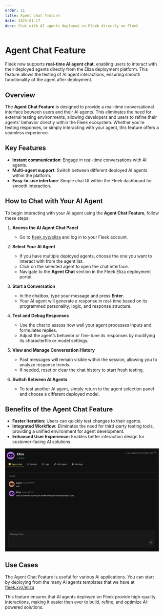 ```yaml
---
order: 11
title: Agent chat feature
date: 2025-01-17
desc: Chat with AI agents deployed on Fleek directly on Fleek
---
```


# Agent Chat Feature

Fleek now supports **real-time AI agent chat**, enabling users to interact with their deployed agents directly from the Eliza deployment platform. This feature allows the testing of AI agent interactions, ensuring smooth functionality of the agent after deployment.

## Overview

The **Agent Chat Feature** is designed to provide a real-time conversational interface between users and their AI agents. This eliminates the need for external testing environments, allowing developers and users to refine their agents' behavior directly within the Fleek ecosystem. Whether you’re testing responses, or simply interacting with your agent, this feature offers a seamless experience.

## Key Features

- **Instant communication**: Engage in real-time conversations with AI agents.
- **Multi-agent support**: Switch between different deployed AI agents within the platform.
- **Easy-to-use interface**: Simple chat UI within the Fleek dashboard for smooth interaction.

## How to Chat with Your AI Agent

To begin interacting with your AI agent using the **Agent Chat Feature**, follow these steps:

1. **Access the AI Agent Chat Panel**

   - Go to [fleek.xyz/eliza](https://fleek.xyz/eliza) and log in to your Fleek account.

2. **Select Your AI Agent**

   - If you have multiple deployed agents, choose the one you want to interact with from the agent list.
   - Click on the selected agent to open the chat interface.
   - Navigate to the **Agent Chat** section in the Fleek Eliza deployment portal.

3. **Start a Conversation**

   - In the chatbox, type your message and press **Enter**.
   - Your AI agent will generate a response in real-time based on its programmed personality, logic, and response structure.

4. **Test and Debug Responses**

   - Use the chat to assess how well your agent processes inputs and formulates replies.
   - Adjust the agent’s behavior or fine-tune its responses by modifying its characterfile or model settings.

5. **View and Manage Conversation History**

   - Past messages will remain visible within the session, allowing you to analyze response trends.
   - If needed, reset or clear the chat history to start fresh testing.

6. **Switch Between AI Agents**
   - To test another AI agent, simply return to the agent selection panel and choose a different deployed model.

## Benefits of the Agent Chat Feature

- **Faster Iteration:** Users can quickly test changes to their agents.
- **Integrated Workflow:** Eliminates the need for third-party testing tools, providing a unified environment for agent development.
- **Enhanced User Experience:** Enables better interaction design for customer-facing AI solutions.

![Chat with AI agent](./agent-chat.png)

## Use Cases

The Agent Chat Feature is useful for various AI applications. You can start by deploying from the many AI agents templates that we have at [fleek.xyz/eliza](https://fleek.xyz/eliza)

This feature ensures that AI agents deployed on Fleek provide high-quality interactions, making it easier than ever to build, refine, and optimize AI-powered solutions.
